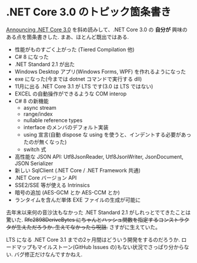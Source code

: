 # .NET Core 3.0 のトピック箇条書き

[Announcing .NET Core 3.0](https://devblogs.microsoft.com/dotnet/announcing-net-core-3-0/) を斜め読みして、.NET Core 3.0 の **自分が** 興味のある点を箇条書きした. まあ、ほとんど既出ではある.

* 性能がものすごく上がった (Tiered Compilation 他)
* C# 8 になった
* .NET Standard 2.1 が出た
* Windows Desktop アプリ(Windows Forms, WPF) を作れるようになった
* exe になった(今までは dotnet コマンドで実行する dll)
* 11月に出る .NET Core 3.1 が LTS です(3.0 は LTS ではない)
* EXCEL の自動操作ができるような COM interop
* C# 8 の新機能
  * async stream
  * range/index
  * nullable reference types
  * interface のメンバのデフォルト実装
  * using 宣言(自動 dispose な using を使うと、インデントする必要があったのが無くなった)
  * switch 式
* 高性能な JSON API: Utf8JsonReader, Utf8JsonWriter, JsonDocument, JSON Serializer
* 新しい SqlClient (.NET Core / .NET Framework 共通)
* .NET Core バージョン API
* SSE2/SSE 等が使える Intrinsics
* 暗号の追加 (AES-GCM とか AES-CCM とか)
* ランタイムを含んだ単体 EXE ファイルの生成が可能に

去年末以来何の音沙汰もなかった .NET Standard 2.1 がしれっとでてきたことは驚いた. ~~Rfc2898DeriveBytes にちゃんとハッシュ関数を指定するコンストラクタが生えただろうか. 生えてなかったら呪詛.~~ さすがに生えていた。

LTS になる .NET Core 3.1 までの2ヶ月間はどういう開発をするのだろうか. ロードマップもマイルストーン(GitHub Issues の)もない状況でさっぱり分からない. バグ修正だけなんですかねえ.
